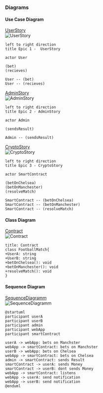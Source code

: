 ### Diagrams

#### Use Case Diagram
[UserStory](https://www.plantuml.com/plantuml/uml/HOun3e9054JxVugnWuB26z1u0kC1S1db9mjB_euctbwo3TLavatnngefz5cpNRHm9VOy-MQPBq45uUz5c3sOv6KpkJ9nsptXYW5uLCPT9NvcKpgo3J3hdbHlNJ0vlwozMGF3W4RETZv6RlFXyGS0)  
![UserStory](https://www.plantuml.com/plantuml/png/HOun3e9054JxVugnWuB26z1u0kC1S1db9mjB_euctbwo3TLavatnngefz5cpNRHm9VOy-MQPBq45uUz5c3sOv6KpkJ9nsptXYW5uLCPT9NvcKpgo3J3hdbHlNJ0vlwozMGF3W4RETZv6RlFXyGS0)

```plantuml
left to right direction
title Epic 1 -  UserStory

actor User 

(bet)
(recieves)

User -- (bet)
User -- (recieves)
```

[AdminStory](https://www.plantuml.com/plantuml/uml/LSqn3i8m44JHVaynT52uuGIXu09m0ijUo4fhEx8d1RV7Kgfqyrypos3it8lBXQiMnURHghX-23Pq-wv4jgw9rghGw8hdPWbt13noiVfcwp-8n3J7GREkGsiUBnsxyoPoS0Wu-p9Zdly1)  
![AdminStory](https://www.plantuml.com/plantuml/png/LSqn3i8m44JHVaynT52uuGIXu09m0ijUo4fhEx8d1RV7Kgfqyrypos3it8lBXQiMnURHghX-23Pq-wv4jgw9rghGw8hdPWbt13noiVfcwp-8n3J7GREkGsiUBnsxyoPoS0Wu-p9Zdly1)

```plantuml
left to right direction
title Epic 2 - AdminStory 

actor Admin 

(sendsResult)

Admin -- (sendsResult)
```

[CryptoStory](https://www.plantuml.com/plantuml/png/TOyn3i8m34Ltdy9iTEZ41IfLZ1L3Js1IGoAbIUHya7fxCh14YCt_sNhMdoh4yDeZdU1rLovHGgAe3p0oMtXwy1PC7K9EX82eV2t1yOL7dkqeo2ko7KmahWsyxcAOSuArtEZvhhYbsMkiAiCtBfASrmgrHanhZczT1CuFHBrW7Bat_Dbtoj-J_iUaQMkTFm00)  
![CryptoStory](https://www.plantuml.com/plantuml/png/TOyn3i8m34Ltdy9iTEZ41IfLZ1L3Js1IGoAbIUHya7fxCh14YCt_sNhMdoh4yDeZdU1rLovHGgAe3p0oMtXwy1PC7K9EX82eV2t1yOL7dkqeo2ko7KmahWsyxcAOSuArtEZvhhYbsMkiAiCtBfASrmgrHanhZczT1CuFHBrW7Bat_Dbtoj-J_iUaQMkTFm00)

```plantuml
left to right direction
title Epic 3 - CryptoStory 

actor SmartContract 

(betOnChelsea)
(betOnManchester)
(resolveMatch)

SmartContract -- (betOnChelsea)
SmartContract -- (betOnManchester)
SmartContract -- (resolveMatch)
```

#### Class Diagram
[Contract](https://www.plantuml.com/plantuml/uml/HOv12i8m54JtEKNSATuWgsh1NN7b0NxJmGH-4yaVkn7lhgZOvNi3m-kCqdYVrMsOCCFVL79np5G4tzV29f7UHHKpVwgLewWEmfWURdynj4FmnfRBzOl75KVmNFe4DSXs5_nIy_IpWvIOO4HRXmQhkk3p_RTFrw5CxxuN)  
![Contract](https://www.plantuml.com/plantuml/png/HOv12i8m54JtEKNSATuWgsh1NN7b0NxJmGH-4yaVkn7lhgZOvNi3m-kCqdYVrMsOCCFVL79np5G4tzV29f7UHHKpVwgLewWEmfWURdynj4FmnfRBzOl75KVmNFe4DSXs5_nIy_IpWvIOO4HRXmQhkk3p_RTFrw5CxxuN)

```plantuml
title: Contract 
class FootballMatch{
+UserA: string
+UserB: string
+betOnChelsea(): void
+betOnManchester(): void
+resolveMatch(): void
}
```

#### Sequence Diagram
[SequenceDiagramm](https://www.plantuml.com/plantuml/uml/VT0nRWGX30NGtgTm3f0BR17jpjRRv0OUnj4WWK7OAChjWqAcO4AsvFlP6AvgLAp602-sSsJCWRn0Rg5tFfCOLkLomp_HCaQqnLFV9w-td8T8OplSarWXPm1zyklRBxtWogQO11yaRbVZ0htIpDWxetsfoRJxpa6PyDcmGSBFOoPEMJR5TzOQ38PQm_sZ3lH8mbzpirnmQz40_rqjU3KMnKECzw0ayn_UaVaaPxDC35nRKcFu1W00)  
![SequenceDiagramm](https://www.plantuml.com/plantuml/png/VT0nRWGX30NGtgTm3f0BR17jpjRRv0OUnj4WWK7OAChjWqAcO4AsvFlP6AvgLAp602-sSsJCWRn0Rg5tFfCOLkLomp_HCaQqnLFV9w-td8T8OplSarWXPm1zyklRBxtWogQO11yaRbVZ0htIpDWxetsfoRJxpa6PyDcmGSBFOoPEMJR5TzOQ38PQm_sZ3lH8mbzpirnmQz40_rqjU3KMnKECzw0ayn_UaVaaPxDC35nRKcFu1W00)

```plantuml
@startuml
participant userA 
participant userB 
participant admin
participant webApp
participant smartContract

userA -> webApp: bets on Manchster
webApp -> smartContract: bets on Manchster
userB -> webApp: bets on Chelsea 
webApp -> smartContract: bets on Chelsea
admin -> smartContract: sends Result
smartContract -> userA: sends Money
smartContract -> userB: dont sends Money
webApp -> smartContract: listens 
webApp -> userA: send notification 
webApp -> userB: send notification
@enduml
```
